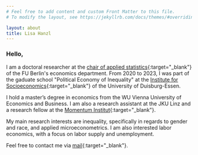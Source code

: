 ```yaml
---
# Feel free to add content and custom Front Matter to this file.
# To modify the layout, see https://jekyllrb.com/docs/themes/#overriding-theme-defaults

layout: about
title: Lisa Hanzl
---
```


### Hello,
<p> </p>

I am a doctoral researcher at the [chair of applied statistics](https://www.wiwiss.fu-berlin.de/fachbereich/vwl/angewandte-statistik/Team/mitarbeiter_innen/hanzl/index.html){:target="_blank"} of the FU Berlin's economics department. From 2020 to 2023, I was part of the gaduate school "Political Economy of Inequality" at the [Institute for Socioeconomics](https://www.uni-due.de/soziooekonomie/hanzl){:target="_blank"} of the University of Duisburg-Essen. 

I hold a master’s degree in economics from the WU Vienna University of Economics and Business. I am also a research assistant at the JKU Linz and a research fellow at the [Momentum Institut](https://www.momentum-institut.at/author/lisa-hanzl){:target="_blank"}.

My main research interests are inequality, specifically in regards to gender and race, and applied microeconometrics. I am also interested labor economics, with a focus on labor supply and unemployment. 

Feel free to contact me via [mail](mailto:lisa.hanzl@fu-berlin.de){:target="_blank"}.
